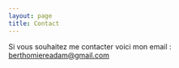 ```yaml
---
layout: page
title: Contact
---
```


Si vous souhaitez me contacter voici mon email : berthomiereadam@gmail.com
